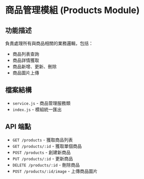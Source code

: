 # 商品管理模組 (Products Module)

## 功能描述
負責處理所有與商品相關的業務邏輯，包括：
- 商品列表查詢
- 商品詳情獲取
- 商品新增、更新、刪除
- 商品圖片上傳

## 檔案結構
- `service.js` - 商品管理服務類
- `index.js` - 模組統一匯出

## API 端點
- `GET /products` - 獲取商品列表
- `GET /products/:id` - 獲取單個商品
- `POST /products` - 創建新商品
- `PUT /products/:id` - 更新商品
- `DELETE /products/:id` - 刪除商品
- `POST /products/:id/image` - 上傳商品圖片